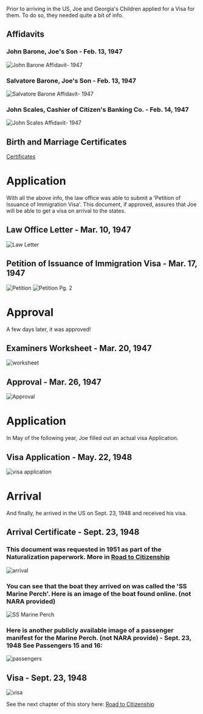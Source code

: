 Prior to arriving in the US, Joe and Georgia's Children applied for a Visa for them. 
To do so, they needed quite a bit of info.

## Affidavits
### John Barone, Joe's Son - Feb. 13, 1947
![John Barone Affidavit- 1947](photos/visa/1947_02_13_john_affidavit.jpg)

### Salvatore Barone, Joe's Son - Feb. 13, 1947
![Salvatore Barone Affidavit- 1947](photos/visa/1947_02_13_salvatore_affidavit.jpg)

### John Scales, Cashier of Citizen's Banking Co. - Feb. 14, 1947
![John Scales Affidavit- 1947](photos/visa/1947_02_14_john_scales_affidavit.jpg)


## Birth and Marriage Certificates
[Certificates](certificates.md)


# Application
With all the above info, the law office was able to submit a 'Petition of Issuance of Immigration Visa'.  This document, if approved, assures that Joe will be able to get a visa on arrival to the states.

## Law Office Letter - Mar. 10, 1947
![Law Letter](photos/visa/1947_03_10_law_office_letter.jpg)

## Petition of Issuance of Immigration Visa - Mar. 17, 1947
![Petition](photos/visa/1947_03_17_petition_for_issuance_of_visa.jpg)
![Petition Pg. 2](photos/visa/1947_03_17_petition_for_issuance_of_visa_2.jpg)

# Approval
A few days later, it was approved!

## Examiners Worksheet - Mar. 20, 1947
![worksheet](photos/visa/1947_03_20_examiners_work_sheet.jpg)

## Approval - Mar. 26, 1947
![Approval](photos/visa/1947_03_26_notice_of_approval_for_visa.jpg)

# Application
In May of the following year, Joe filled out an actual visa Application.
## Visa Application - May. 22, 1948
![visa application](photos/visa/1948_05_22_application_for_visa.jpg)


# Arrival
And finally, he arrived in the US on Sept. 23, 1948 and received his visa.
## Arrival Certificate - Sept. 23, 1948
### This document was requested in 1951 as part of the Naturalization paperwork.  More in [Road to Citizenship](road_to_citizenship.md)
![arrival](photos/citizenship/1951_07_26_certificate_of_arrival.jpg)

### You can see that the boat they arrived on was called the 'SS Marine Perch'.  Here is an image of the boat found online. (not NARA provided)
![SS Marine Perch](photos/visa/marine_perch.jpg)

### Here is another publicly available image of a passenger manifest for the Marine Perch. (not NARA provide) - Sept. 23, 1948   See Passengers 15 and 16:
![passengers](photos/visa/marine_perch_passengers.jpg)

## Visa - Sept. 23, 1948
![visa](photos/visa/1948_09_23_visa.jpg)


See the next chapter of this story here: [Road to Citizenship](road_to_citizenship.md)